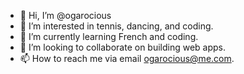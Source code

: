 - 👋 Hi, I’m @ogarocious
- 👀 I’m interested in tennis, dancing, and coding.
- 🌱 I’m currently learning French and coding.
- 💞️ I’m looking to collaborate on building web apps.
- 📫 How to reach me via email ogarocious@me.com.

<!---
ogarocious/ogarocious is a ✨ special ✨ repository because its `README.md` (this file) appears on your GitHub profile.
You can click the Preview link to take a look at your changes.
--->

